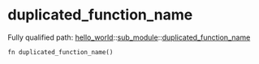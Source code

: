 # duplicated_function_name

Fully qualified path: [hello_world](./hello_world.md)::[sub_module](./hello_world-sub_module.md)::[duplicated_function_name](./hello_world-sub_module-duplicated_function_name.md)

<pre><code class="language-rust">fn duplicated_function_name()</code></pre>

